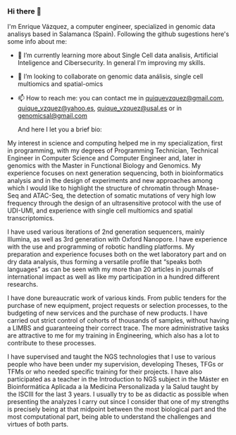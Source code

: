 ### Hi there 👋

I'm Enrique Vázquez, a computer engineer, specialized in genomic data analisys based in Salamanca (Spain). Following the github sugestions here's some info about me:

- 🌱 I’m currently learning more about Single Cell data analisis, Artificial Inteligence and Cibersecurity. In general I'm improving my skills.
- 👯 I’m looking to collaborate on genomic data análisis, single cell multiomics and spatial-omics
- 📫 How to reach me: you can contact me in quiquevzquez@gmail.com, quique_vzquez@yahoo.es, quique_vzquez@usal.es or in genomicsal@gmail.com

  And here I let you a brief bio:

My interest in science and computing helped me in my specialization, first in programming, with my degrees of Programming Technician, Technical Engineer in Computer Science and Computer Engineer and, later in genomics with the Master in Functional Biology and Genomics.
My experience focuses on next generation sequencing, both in bioinformatics analysis and in the design of experiments and new approaches among which I would like to highlight the structure of chromatin through Mnase-Seq and ATAC-Seq, the detection of somatic mutations of very high low frequency through the design of an ultrasensitive protocol with the use of UDI-UMI, and experience with single cell multiomics and spatial transcriptomics.

I have used various iterations of 2nd generation sequencers, mainly Illumina, as well as 3rd generation with Oxford Nanopore. I have experience with the use and programming of robotic handling platforms. My preparation and experience focuses both on the wet laboratory part and on dry data analysis, thus forming a versatile profile that “speaks both languages” as can be seen with my more than 20 articles in journals of international impact as well as like my participation in a hundred different researchs.

I have done bureaucratic work of various kinds. From public tenders for the purchase of new equipment, project requests or selection processes, to the budgeting of new services and the purchase of new products. I have carried out strict control of cohorts of thousands of samples, without having a LIMBS and guaranteeing their correct trace. The more administrative tasks are attractive to me for my training in Engineering, which also has a lot to contribute to these processes.

I have supervised and taught the NGS technologies that I use to various people who have been under my supervision, developing Theses, TFGs or TFMs or who needed specific training for their projects. I have also participated as a teacher in the Introduction to NGS subject in the Máster en Bioinformática Aplicada a la Medicina Personalizada y la Salud taught by the ISCIII for the last 3 years. I usually try to be as didactic as possible when presenting the analyzes I carry out since I consider that one of my strengths is precisely being at that midpoint between the most biological part and the most computational part, being able to understand the challenges and virtues of both parts.



<!--
**twisen/twisen** is a ✨ _special_ ✨ repository because its `README.md` (this file) appears on your GitHub profile.

Here are some ideas to get you started:

- 🔭 I’m currently working on ...
- 🌱 I’m currently learning ...
- 👯 I’m looking to collaborate on ...
- 🤔 I’m looking for help with ...
- 💬 Ask me about ...
- 📫 How to reach me: ...
- 😄 Pronouns: ...
- ⚡ Fun fact: ...
-->
